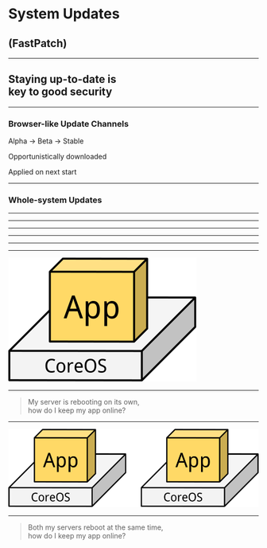 # System Updates

## (FastPatch)

***

## Staying up-to-date is <br> key to good security

***

### Browser-like Update Channels

Alpha → Beta → Stable

Opportunistically downloaded         <!-- .element: class="fragment" -->

Applied on next start                <!-- .element: class="fragment" -->

***

### Whole-system Updates

***

<!-- .slide: data-background-color="#ffffff" data-background-image="i/fastpatch-1.svg" data-background-size="60%" -->

***

<!-- .slide: data-background-color="#ffffff" data-background-image="i/fastpatch-2.svg" data-background-size="60%" data-background-transition="none" -->

***

<!-- .slide: data-background-color="#ffffff" data-background-image="i/fastpatch-3.svg" data-background-size="60%" data-background-transition="none" -->

***

<!-- .slide: data-background-color="#ffffff" data-background-image="i/fastpatch-4.svg" data-background-size="60%" -->

***

<!-- .slide: data-background-color="#ffffff" data-background-image="i/fastpatch-3.svg" data-background-size="60%" -->

***

![](i/servers-solo.svg)

***

> My server is rebooting on its own, <br> how do I keep my app online?

***

![](i/servers-duo.svg)

***

> Both my servers reboot at the same time, <br> how do I keep my app online?
